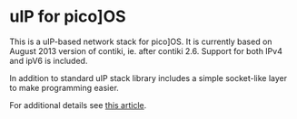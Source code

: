 uIP for pico]OS
===============

This is a uIP-based network stack for pico]OS.
It is currently based on August 2013 version of contiki,
ie. after contiki 2.6. Support for both IPv4 and ipV6 is included.

In addition to standard uIP stack library includes a simple
socket-like layer to make programming easier.

For additional details see [this article][1].

[1]: http://stonepile.fi/uip-based-network-layer-for-picoos/

